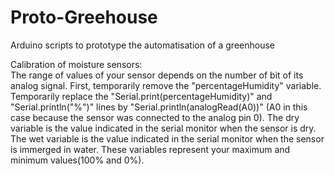 # Proto-Greehouse
Arduino scripts to prototype the automatisation of a greenhouse

Calibration of moisture sensors:      
The range of values of your sensor depends on the number of bit of its analog signal. First, temporarily remove the "percentageHumidity" variable. Temporarily replace the "Serial.print(percentageHumidity)" and "Serial.println("%")" lines by "Serial.println(analogRead(A0))" (A0 in this case because the sensor was connected to the analog pin 0). The dry variable is the value indicated in the serial monitor when the sensor is dry. The wet variable is the value indicated in the serial monitor when the sensor is immerged in water. These variables represent your maximum and minimum values(100% and 0%).
